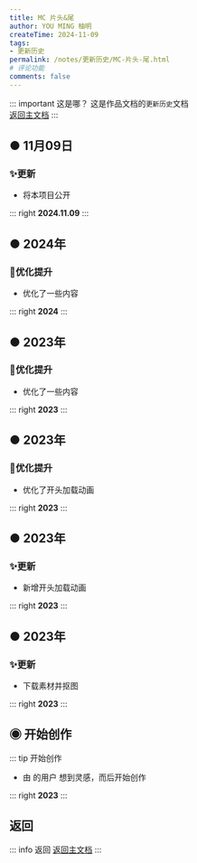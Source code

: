 ```yaml
---
title: MC 片头&尾
author: YOU MING 柚明
createTime: 2024-11-09
tags:
- 更新历史
permalink: /notes/更新历史/MC-片头-尾.html
# 评论功能
comments: false
---
```


::: important 这是哪？
这是作品文档的`更新历史`文档  
[返回主文档](/notes/MC-片头_尾.html)
:::

## ● 11月09日 <Badge text="正式版" type="tip" />
### ✨更新

- 将本项目公开

::: right
**2024.11.09**
:::

## ● 2024年 <Badge text="内测版" type="danger" />
### 🚀优化提升

- 优化了一些内容

::: right
**2024**
:::


## ● 2023年 <Badge text="内测版" type="danger" />
### 🚀优化提升

- 优化了一些内容

::: right
**2023**
:::


## ● 2023年 <Badge text="内测版" type="danger" />
### 🚀优化提升

- 优化了开头加载动画

::: right
**2023**
:::


## ● 2023年 <Badge text="内测版" type="danger" />
### ✨更新

- 新增开头加载动画

::: right
**2023**
:::


## ● 2023年 <Badge text="内测版" type="danger" />
### ✨更新

- 下载素材并抠图

::: right
**2023**
:::


## ◉ 开始创作
::: tip 开始创作
- 由 <Badge text="Youming 工作室" type="tip" /> 的用户 <Badge text="柚明" type="tip" /> 想到灵感，而后开始创作

::: right
**2023**
:::


## <Icon name="mingcute:back-line" color="currentColor" /> 返回
::: info 返回
[返回主文档](/notes/MC-片头_尾.html)
:::